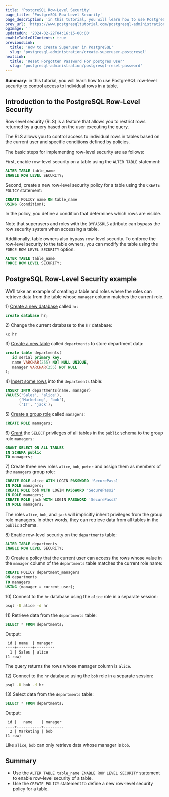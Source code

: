 ```yaml
---
title: 'PostgreSQL Row-Level Security'
page_title: 'PostgreSQL Row-Level Security'
page_description: 'in this tutorial, you will learn how to use PostgreSQL row-level security to control access to individual rows in a table.'
prev_url: 'https://www.postgresqltutorial.com/postgresql-administration/postgresql-row-level-security/'
ogImage: ''
updatedOn: '2024-02-22T04:16:15+00:00'
enableTableOfContents: true
previousLink:
  title: 'How to Create Superuser in PostgreSQL'
  slug: 'postgresql-administration/create-superuser-postgresql'
nextLink:
  title: 'Reset Forgotten Password For postgres User'
  slug: 'postgresql-administration/postgresql-reset-password'
---
```


**Summary**: in this tutorial, you will learn how to use PostgreSQL row\-level security to control access to individual rows in a table.

## Introduction to the PostgreSQL Row\-Level Security

Row\-level security (RLS) is a feature that allows you to restrict rows returned by a query based on the user executing the query.

The RLS allows you to control access to individual rows in tables based on the current user and specific conditions defined by policies.

The basic steps for implementing row\-level security are as follows:

First, enable row\-level security on a table using the `ALTER TABLE` statement:

```sql
ALTER TABLE table_name
ENABLE ROW LEVEL SECURITY;
```

Second, create a new row\-level security policy for a table using the `CREATE POLICY` statement:

```sql
CREATE POLICY name ON table_name
USING (condition);
```

In the policy, you define a condition that determines which rows are visible.

Note that superusers and roles with the `BYPASSRLS` attribute can bypass the row security system when accessing a table.

Additionally, table owners also bypass row\-level security. To enforce the row\-level security to the table owners, you can modify the table using the `FORCE ROW LEVEL SECURITY` option:

```sql
ALTER TABLE table_name
FORCE ROW LEVEL SECURITY;
```

## PostgreSQL Row\-Level Security example

We’ll take an example of creating a table and roles where the roles can retrieve data from the table whose `manager` column matches the current role.

1\) [Create a new database](postgresql-create-database) called `hr`:

```sql
create database hr;
```

2\) Change the current database to the `hr` database:

```text
\c hr
```

3\) [Create a new table](../postgresql-tutorial/postgresql-create-table) called `departments` to store department data:

```sql
create table departments(
   id serial primary key,
   name VARCHAR(255) NOT NULL UNIQUE,
   manager VARCHAR(255) NOT NULL
);
```

4\) [Insert some rows](../postgresql-tutorial/postgresql-insert-multiple-rows) into the `departments` table:

```sql
INSERT INTO departments(name, manager)
VALUES('Sales', 'alice'),
      ('Marketing', 'bob'),
      ('IT', 'jack');
```

5\) [Create a group role](postgresql-role-membership) called `managers`:

```sql
CREATE ROLE managers;
```

6\) [Grant](postgresql-grant) the `SELECT` privileges of all tables in the `public` schema to the group role `managers`:

```sql
GRANT SELECT ON ALL TABLES
IN SCHEMA public
TO managers;
```

7\) Create three new roles `alice`, `bob`, `peter` and assign them as members of the `managers` group role:

```sql
CREATE ROLE alice WITH LOGIN PASSWORD 'SecurePass1'
IN ROLE managers;
CREATE ROLE bob WITH LOGIN PASSWORD 'SecurePass2'
IN ROLE managers;
CREATE ROLE jack WITH LOGIN PASSWORD 'SecurePass3'
IN ROLE managers;
```

The roles `alice`, `bob`, and `jack` will implicitly inherit privileges from the group role managers. In other words, they can retrieve data from all tables in the `public` schema.

8\) Enable row\-level security on the `departments` table:

```sql
ALTER TABLE departments
ENABLE ROW LEVEL SECURITY;
```

9\) Create a policy that the current user can access the rows whose value in the `manager` column of the `departments` table matches the current role name:

```sql
CREATE POLICY department_managers
ON departments
TO managers
USING (manager = current_user);
```

10\) Connect to the `hr` database using the `alice` role in a separate session:

```bash
psql -U alice -d hr
```

11\) Retrieve data from the `departments` table:

```sql
SELECT * FROM departments;
```

Output:

```text
 id | name  | manager
----+-------+---------
  1 | Sales | alice
(1 row)
```

The query returns the rows whose manager column is `alice`.

12\) Connect to the `hr` database using the `bob` role in a separate session:

```bash
psql -U bob -d hr
```

13\) Select data from the `departments` table:

```sql
SELECT * FROM departments;
```

Output:

```text
 id |   name    | manager
----+-----------+---------
  2 | Marketing | bob
(1 row)
```

Like `alice`, `bob` can only retrieve data whose manager is `bob`.

## Summary

- Use the `ALTER TABLE table_name ENABLE ROW LEVEL SECURITY` statement to enable row\-level security of a table.
- Use the `CREATE POLICY` statement to define a new row\-level security policy for a table.

